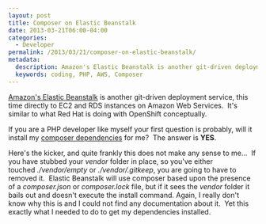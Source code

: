 ```yaml
---
layout: post
title: Composer on Elastic Beanstalk
date: 2013-03-21T06:00-04:00
categories:
  - Developer
permalink: /2013/03/21/composer-on-elastic-beanstalk/
metadata:
  description: Amazon's Elastic Beanstalk is another git-driven deployment service, this time directly to EC2 and RDS instances on Amazon Web Services.
  keywords: coding, PHP, AWS, Composer
---
```

[Amazon's Elastic Beanstalk](http://aws.amazon.com/elasticbeanstalk/) is another git-driven deployment service, this time directly to EC2 and RDS instances on Amazon Web Services.  It's similar to what Red Hat is doing with OpenShift conceptually.

If you are a PHP developer like myself your first question is probably, will it install my [composer dependencies](http://getcomposer.org) for me?  The answer is **YES**.

Here's the kicker, and quite frankly this does not make any sense to me...  If you have stubbed your _vendor_ folder in place, so you've either touched _./vendor/empty_ or _./vendor/.gitkeep_, you are going to have to removed it.  Elastic Beanstalk will use composer based upon the presence of a _composer.json_ or _composer.lock_ file, but if it sees the _vendor_ folder it bails out and doesn't execute the install command. Again, I really don't know why this is and I could not find any documentation about it.  Yet this exactly what I needed to do to get my dependencies installed.
